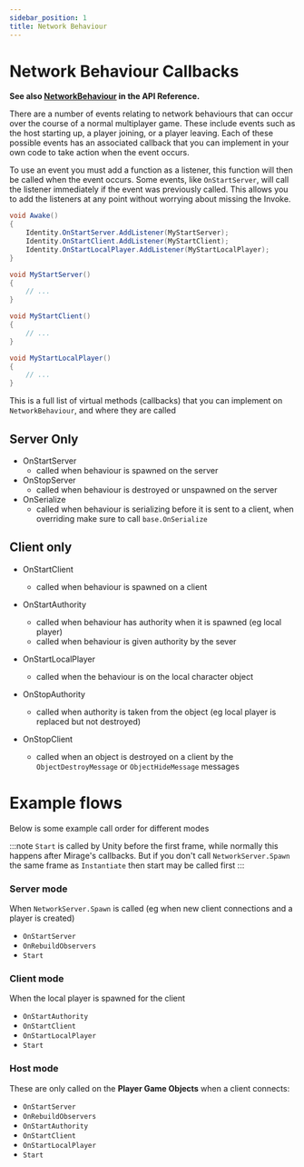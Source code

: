 ```yaml
---
sidebar_position: 1
title: Network Behaviour
---
```

# Network Behaviour Callbacks

**See also [NetworkBehaviour](/docs/reference/Mirage/NetworkBehaviour) in the API Reference.**

There are a number of events relating to network behaviours that can occur over the course of a normal multiplayer game. These include events such as the host starting up, a player joining, or a player leaving. Each of these possible events has an associated callback that you can implement in your own code to take action when the event occurs.

To use an event you must add a function as a listener, this function will then be called when the event occurs. Some events, like `OnStartServer`, will call the listener immediately if the event was previously called. This allows you to add the listeners at any point without worrying about missing the Invoke.

```cs
void Awake()
{
    Identity.OnStartServer.AddListener(MyStartServer);
    Identity.OnStartClient.AddListener(MyStartClient);
    Identity.OnStartLocalPlayer.AddListener(MyStartLocalPlayer);
}

void MyStartServer() 
{
    // ...
}

void MyStartClient() 
{
    // ...
}

void MyStartLocalPlayer() 
{
    // ...
}
```

This is a full list of virtual methods (callbacks) that you can implement on `NetworkBehaviour`, and where they are called

## Server Only

- OnStartServer
    - called when behaviour is spawned on the server
- OnStopServer
    - called when behaviour is destroyed or unspawned on the server
- OnSerialize
    - called when behaviour is serializing before it is sent to a client, when overriding make sure to call `base.OnSerialize`

## Client only

- OnStartClient
    - called when behaviour is spawned on a client 
- OnStartAuthority
    - called when behaviour has authority when it is spawned (eg local player)
    - called when behaviour is given authority by the sever
- OnStartLocalPlayer
    - called when the behaviour is on the local character object

- OnStopAuthority
    - called when authority is taken from the object (eg local player is replaced but not destroyed)
- OnStopClient
    - called when an object is destroyed on a client by the `ObjectDestroyMessage` or `ObjectHideMessage` messages


# Example flows 

Below is some example call order for different modes

:::note
`Start` is called by Unity before the first frame, while normally this happens after Mirage's callbacks. But if you don't call `NetworkServer.Spawn` the same frame as `Instantiate` then start may be called first
:::

### Server mode

When `NetworkServer.Spawn` is called (eg when new client connections and a player is created)
-   `OnStartServer`
-   `OnRebuildObservers`
-   `Start`

### Client mode

When the local player is spawned for the client
-   `OnStartAuthority`
-   `OnStartClient`
-   `OnStartLocalPlayer`
-   `Start`

### Host mode

These are only called on the **Player Game Objects** when a client connects:
-   `OnStartServer`
-   `OnRebuildObservers`
-   `OnStartAuthority`
-   `OnStartClient`
-   `OnStartLocalPlayer`
-   `Start` 
